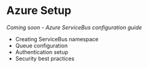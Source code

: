 # Azure Setup

*Coming soon - Azure ServiceBus configuration guide*

- Creating ServiceBus namespace
- Queue configuration
- Authentication setup
- Security best practices